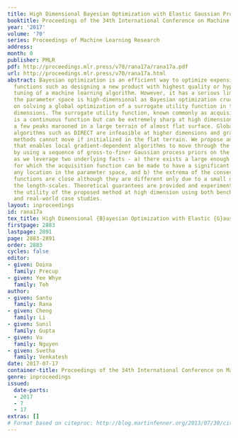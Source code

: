 ```yaml
---
title: High Dimensional Bayesian Optimization with Elastic Gaussian Process
booktitle: Proceedings of the 34th International Conference on Machine Learning
year: '2017'
volume: '70'
series: Proceedings of Machine Learning Research
address: 
month: 0
publisher: PMLR
pdf: http://proceedings.mlr.press/v70/rana17a/rana17a.pdf
url: http://proceedings.mlr.press/v70/rana17a.html
abstract: Bayesian optimization is an efficient way to optimize expensive black-box
  functions such as designing a new product with highest quality or hyperparameter
  tuning of a machine learning algorithm. However, it has a serious limitation when
  the parameter space is high-dimensional as Bayesian optimization crucially depends
  on solving a global optimization of a surrogate utility function in the same sized
  dimensions. The surrogate utility function, known commonly as acquisition function
  is a continuous function but can be extremely sharp at high dimension - having only
  a few peaks marooned in a large terrain of almost flat surface. Global optimization
  algorithms such as DIRECT are infeasible at higher dimensions and gradient-dependent
  methods cannot move if initialized in the flat terrain. We propose an algorithm
  that enables local gradient-dependent algorithms to move through the flat terrain
  by using a sequence of gross-to-finer Gaussian process priors on the objective function
  as we leverage two underlying facts - a) there exists a large enough length-scales
  for which the acquisition function can be made to have a significant gradient at
  any location in the parameter space, and b) the extrema of the consecutive acquisition
  functions are close although they are different only due to a small difference in
  the length-scales. Theoretical guarantees are provided and experiments clearly demonstrate
  the utility of the proposed method at high dimension using both benchmark test functions
  and real-world case studies.
layout: inproceedings
id: rana17a
tex_title: High Dimensional {B}ayesian Optimization with Elastic {G}aussian Process
firstpage: 2883
lastpage: 2891
page: 2883-2891
order: 2883
cycles: false
editor:
- given: Doina
  family: Precup
- given: Yee Whye
  family: Teh
author:
- given: Santu
  family: Rana
- given: Cheng
  family: Li
- given: Sunil
  family: Gupta
- given: Vu
  family: Nguyen
- given: Svetha
  family: Venkatesh
date: 2017-07-17
container-title: Proceedings of the 34th International Conference on Machine Learning
genre: inproceedings
issued:
  date-parts:
  - 2017
  - 7
  - 17
extras: []
# Format based on citeproc: http://blog.martinfenner.org/2013/07/30/citeproc-yaml-for-bibliographies/
---
```

